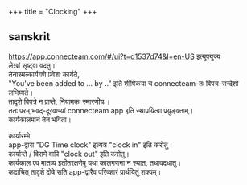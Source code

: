 +++
title = "Clocking"
+++



## sanskrit
https://app.connecteam.com/#/ui?t=d1537d74&l=en-US इत्युपयुज्य  
लेखां सृष्ट्वा वदतु।  
तेनास्मत्कार्यगणे प्रवेशः कार्यते,  
"You've been added to ... by .." इति शीर्षिकया च connecteam-तः विपत्र-सन्देशो लभिष्यते।  
तादृशे विपत्रे न प्राप्ते, नियामकः स्मारणीयः।  
ततः परम् भवद्-दूरवाण्यां connecteam app इति स्थापयित्वा प्रयुङ्क्ताम्।  
कार्यकालमानं तेन भविता।  

कार्यारम्भे  
app-द्वारा "DG Time clock" इत्यत्र "clock in" इति करोतु।  
कार्यान्ते‌ / विरामे वापि "clock out" इति करोतु।  
कार्यकाल एव मातव्य इतीतरक्षणेषु यथा कालगणना न स्यात्, तथावदधातु।  
कदाचित् तादृशे दोषे सति app-द्वारैव परिष्कारं प्रार्थयितुं शक्यम्। 